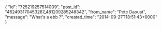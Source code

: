  {
   "id": "725219257514009",
   "post_id": "462493170453287_481209285248342",
   "from_name": "Pete Daoust",
   "message": "What's a ebb ?",
   "created_time": "2014-09-27T18:51:43+0000"
 }
